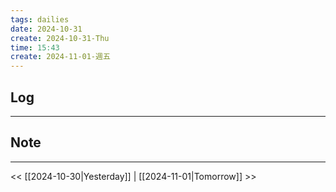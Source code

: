 ```yaml
---
tags: dailies  
date: 2024-10-31
create: 2024-10-31-Thu
time: 15:43
create: 2024-11-01-週五
---
```

## Log
---


## Note
---


<< [[2024-10-30|Yesterday]] | [[2024-11-01|Tomorrow]] >>